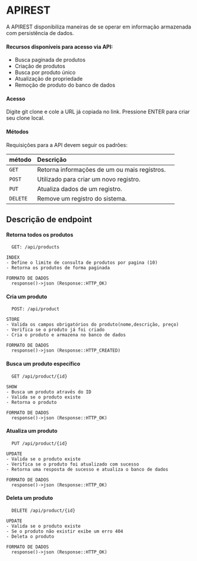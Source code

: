 # APIREST
A APIREST disponibiliza maneiras de se operar em informação armazenada com persistência de dados.

#### Recursos disponíveis para acesso via API:

- Busca paginada de produtos
- Criação de produtos
- Busca por produto único
- Atualização de propriedade
- Remoção de produto do banco de dados

#### Acesso
Digite git clone e cole a URL já copiada no link. Pressione ENTER para criar seu clone local.

#### Métodos 
Requisições para a API devem seguir os padrões:

| método   | Descrição       |  |
| :---------- | :--------- | :------------------------------------------ |
| `GET`      |  Retorna informações de um ou mais registros. |
| `POST`      |  Utilizado para criar um novo registro. |
| `PUT`      |  Atualiza dados de um registro. |
| `DELETE`      |  Remove um registro do sistema. |

## Descrição de endpoint
#### Retorna todos os produtos

```http
  GET: /api/products
```
```
INDEX
- Define o limite de consulta de produtos por pagina (10)
- Retorna os produtos de forma paginada
```
```
FORMATO DE DADOS
  response()->json (Response::HTTP_OK)
```
#### Cria um produto 

```http-
  POST: /api/product
```
```
STORE
- Valida os campos obrigatórios do produto(nome,descrição, preço)
- Verifica se o produto já foi criado
- Cria o produto e armazena no banco de dados
```
```
FORMATO DE DADOS
  response()->json (Response::HTTP_CREATED)
```

#### Busca um produto específico

```http
  GET /api/product/{id}
```
```
SHOW
- Busca um produto atravês do ID
- Valida se o produto existe
- Retorna o produto
```
```
FORMATO DE DADOS
  response()->json (Response::HTTP_OK)
```  

#### Atualiza um produto

```http
  PUT /api/product/{id}
```
```
UPDATE
- Valida se o produto existe
- Verifica se o produto foi atualizado com sucesso
- Retorna uma resposta de sucesso e atualiza o banco de dados
```
```
FORMATO DE DADOS
  response()->json (Response::HTTP_OK)
```
#### Deleta um produto

```http
  DELETE /api/product/{id}
```
```
UPDATE
- Valida se o produto existe
- Se o produto não existir exibe um erro 404
- Deleta o produto
```
```
FORMATO DE DADOS
  response()->json (Response::HTTP_OK)
```
  
